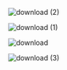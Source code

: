 ![download (2)](https://user-images.githubusercontent.com/63244079/82886584-5b910c80-9f64-11ea-8406-dc60cf0d5fdd.png)



![download (1)](https://user-images.githubusercontent.com/63244079/82886591-5cc23980-9f64-11ea-9ad4-81880e8be7ab.png)



![download](https://user-images.githubusercontent.com/63244079/82886593-5d5ad000-9f64-11ea-847d-ee3622390c70.png)



![download (3)](https://user-images.githubusercontent.com/63244079/82905675-c997fc80-9f81-11ea-8dcb-f0125365d8d2.png)
